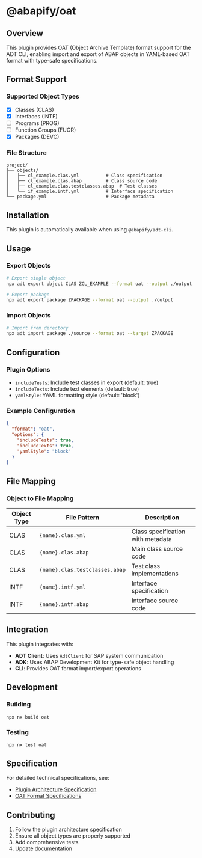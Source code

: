 # @abapify/oat

## Overview

This plugin provides OAT (Object Archive Template) format support for the ADT CLI, enabling import and export of ABAP objects in YAML-based OAT format with type-safe specifications.

## Format Support

### Supported Object Types

- [x] Classes (CLAS)
- [x] Interfaces (INTF)
- [ ] Programs (PROG)
- [ ] Function Groups (FUGR)
- [x] Packages (DEVC)

### File Structure

```
project/
├── objects/
│   ├── cl_example.clas.yml          # Class specification
│   ├── cl_example.clas.abap         # Class source code
│   ├── cl_example.clas.testclasses.abap  # Test classes
│   └── if_example.intf.yml          # Interface specification
└── package.yml                      # Package metadata
```

## Installation

This plugin is automatically available when using `@abapify/adt-cli`.

## Usage

### Export Objects

```bash
# Export single object
npx adt export object CLAS ZCL_EXAMPLE --format oat --output ./output

# Export package
npx adt export package ZPACKAGE --format oat --output ./output
```

### Import Objects

```bash
# Import from directory
npx adt import package ./source --format oat --target ZPACKAGE
```

## Configuration

### Plugin Options

- `includeTests`: Include test classes in export (default: true)
- `includeTexts`: Include text elements (default: true)
- `yamlStyle`: YAML formatting style (default: 'block')

### Example Configuration

```json
{
  "format": "oat",
  "options": {
    "includeTests": true,
    "includeTexts": true,
    "yamlStyle": "block"
  }
}
```

## File Mapping

### Object to File Mapping

| Object Type | File Pattern                   | Description                       |
| ----------- | ------------------------------ | --------------------------------- |
| CLAS        | `{name}.clas.yml`              | Class specification with metadata |
| CLAS        | `{name}.clas.abap`             | Main class source code            |
| CLAS        | `{name}.clas.testclasses.abap` | Test class implementations        |
| INTF        | `{name}.intf.yml`              | Interface specification           |
| INTF        | `{name}.intf.abap`             | Interface source code             |

## Integration

This plugin integrates with:

- **ADT Client**: Uses `AdtClient` for SAP system communication
- **ADK**: Uses ABAP Development Kit for type-safe object handling
- **CLI**: Provides OAT format import/export operations

## Development

### Building

```bash
npx nx build oat
```

### Testing

```bash
npx nx test oat
```

## Specification

For detailed technical specifications, see:

- [Plugin Architecture Specification](../../docs/specs/adt-cli/plugin-architecture.md)
- [OAT Format Specifications](../../docs/specs/oat/)

## Contributing

1. Follow the plugin architecture specification
2. Ensure all object types are properly supported
3. Add comprehensive tests
4. Update documentation
